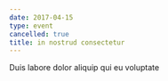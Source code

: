 ```yaml
---
date: 2017-04-15
type: event
cancelled: true
title: in nostrud consectetur
---
```

Duis labore dolor aliquip qui eu voluptate